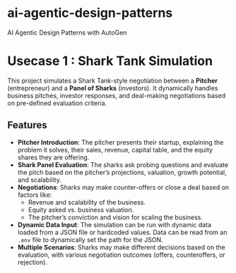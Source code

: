 # ai-agentic-design-patterns
AI Agentic Design Patterns with AutoGen


# Usecase 1 : Shark Tank Simulation

This project simulates a Shark Tank-style negotiation between a **Pitcher** (entrepreneur) and a **Panel of Sharks** (investors). It dynamically handles business pitches, investor responses, and deal-making negotiations based on pre-defined evaluation criteria.

## Features

- **Pitcher Introduction**: The pitcher presents their startup, explaining the problem it solves, their sales, revenue, capital table, and the equity shares they are offering.
- **Shark Panel Evaluation**: The sharks ask probing questions and evaluate the pitch based on the pitcher’s projections, valuation, growth potential, and scalability.
- **Negotiations**: Sharks may make counter-offers or close a deal based on factors like:
  - Revenue and scalability of the business.
  - Equity asked vs. business valuation.
  - The pitcher’s conviction and vision for scaling the business.
- **Dynamic Data Input**: The simulation can be run with dynamic data loaded from a JSON file or hardcoded values. Data can be read from an `.env` file to dynamically set the path for the JSON.
- **Multiple Scenarios**: Sharks may make different decisions based on the evaluation, with various negotiation outcomes (offers, counteroffers, or rejection).